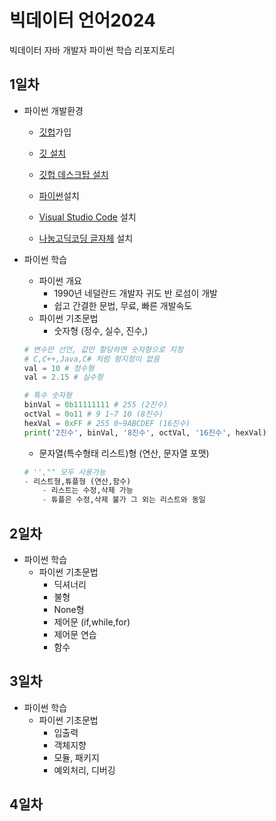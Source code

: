 # 빅데이터 언어2024
빅데이터 자바 개발자 파이썬 학습 리포지토리

## 1일차
- 파이썬 개발환경
    - [깃헙](https://github.com/)가입

    - [깃 설치](https://git-scm.com/download/win)
    
    - [깃헙 데스크탑 설치](https://docs.github.com/ko/desktop/installing-and-authenticating-to-github-desktop/installing-github-desktop)

    - [파이썬](https://www.python.org/)설치
    
    - [Visual Studio Code](https://code.visualstudio.com/) 설치
    
    - [나눔고딕코딩 글자체](https://github.com/naver/nanumfont) 설치

- 파이썬 학습
    - 파이썬 개요
        - 1990년 네덜란드 개발자 귀도 반 로섬이 개발
        - 쉽고 간결한 문법, 무료, 빠른 개발속도
    - 파이썬 기초문법
        - 숫자형 (정수, 실수, 진수,)
    
    ```python
    # 변수만 선언, 값만 할당하면 숫자형으로 지정
    # C,C++,Java,C# 처럼 형지정이 없음
    val = 10 # 정수형
    val = 2.15 # 실수형

    # 특수 숫자형  
    binVal = 0b11111111 # 255 (2진수)
    octVal = 0o11 # 9 1~7 10 (8진수)
    hexVal = 0xFF # 255 0~9ABCDEF (16진수)
    print('2진수', binVal, '8진수', octVal, '16진수', hexVal)
    ``` 
    - 문자열(특수형태 리스트)형 (연산, 문자열 포맷)
    ```python
    # '',"" 모두 사용가능
    - 리스트형,튜플형 (연산,함수)
        - 리스트는 수정,삭제 가능
        - 튜플은 수정,삭제 불가 그 외는 리스트와 동일 

## 2일차
- 파이썬 학습
    - 파이썬 기초문법
        - 딕셔너리
        - 불형
        - None형
        - 제어문 (if,while,for)
        - 제어문 연습
        - 함수
## 3일차
- 파이썬 학습
    - 파이썬 기초문법
        - 입출력
        - 객체지향
        - 모듈, 패키지
        - 예외처리, 디버깅
## 4일차